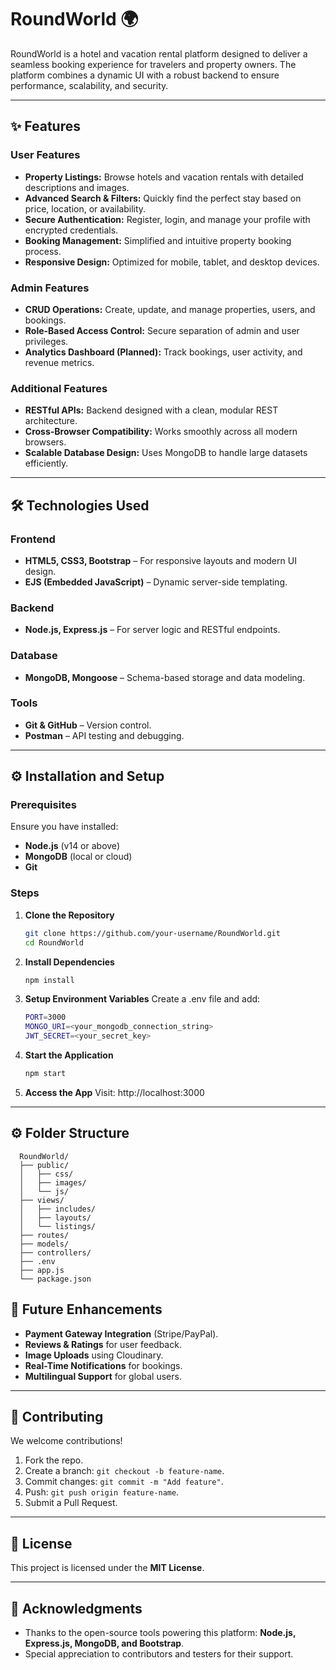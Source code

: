 # RoundWorld 🌍

RoundWorld is a hotel and vacation rental platform designed to deliver a seamless booking experience for travelers and property owners. The platform combines a dynamic UI with a robust backend to ensure performance, scalability, and security.

---

## ✨ Features

### **User Features**
- **Property Listings:** Browse hotels and vacation rentals with detailed descriptions and images.  
- **Advanced Search & Filters:** Quickly find the perfect stay based on price, location, or availability.  
- **Secure Authentication:** Register, login, and manage your profile with encrypted credentials.  
- **Booking Management:** Simplified and intuitive property booking process.  
- **Responsive Design:** Optimized for mobile, tablet, and desktop devices.

### **Admin Features**
- **CRUD Operations:** Create, update, and manage properties, users, and bookings.  
- **Role-Based Access Control:** Secure separation of admin and user privileges.  
- **Analytics Dashboard (Planned):** Track bookings, user activity, and revenue metrics.

### **Additional Features**
- **RESTful APIs:** Backend designed with a clean, modular REST architecture.  
- **Cross-Browser Compatibility:** Works smoothly across all modern browsers.  
- **Scalable Database Design:** Uses MongoDB to handle large datasets efficiently.

---

## 🛠 Technologies Used

### **Frontend**
- **HTML5, CSS3, Bootstrap** – For responsive layouts and modern UI design.  
- **EJS (Embedded JavaScript)** – Dynamic server-side templating.

### **Backend**
- **Node.js, Express.js** – For server logic and RESTful endpoints.

### **Database**
- **MongoDB, Mongoose** – Schema-based storage and data modeling.

### **Tools**
- **Git & GitHub** – Version control.  
- **Postman** – API testing and debugging.

---

## ⚙ Installation and Setup

### **Prerequisites**
Ensure you have installed:
- **Node.js** (v14 or above)  
- **MongoDB** (local or cloud)  
- **Git**

### **Steps**
1. **Clone the Repository**
   ```bash
   git clone https://github.com/your-username/RoundWorld.git
   cd RoundWorld
2. **Install Dependencies**
   ```bash
   npm install
3. **Setup Environment Variables**
   Create a .env file and add:
   ```bash
   PORT=3000
   MONGO_URI=<your_mongodb_connection_string>
   JWT_SECRET=<your_secret_key>
4. **Start the Application**
   ```bash
   npm start
5. **Access the App**
   Visit: http://localhost:3000
---
## ⚙ Folder Structure
      RoundWorld/
      ├── public/
      │   ├── css/
      │   ├── images/
      │   └── js/
      ├── views/
      │   ├── includes/
      │   ├── layouts/
      │   └── listings/
      ├── routes/
      ├── models/
      ├── controllers/
      ├── .env
      ├── app.js
      └── package.json

## 🔮 Future Enhancements
- **Payment Gateway Integration** (Stripe/PayPal).  
- **Reviews & Ratings** for user feedback.  
- **Image Uploads** using Cloudinary.  
- **Real-Time Notifications** for bookings.  
- **Multilingual Support** for global users.

---

## 🤝 Contributing
We welcome contributions!

1. Fork the repo.  
2. Create a branch: `git checkout -b feature-name`.  
3. Commit changes: `git commit -m "Add feature"`.  
4. Push: `git push origin feature-name`.  
5. Submit a Pull Request.

---

## 📜 License
This project is licensed under the **MIT License**.

---

## 🙌 Acknowledgments
- Thanks to the open-source tools powering this platform: **Node.js, Express.js, MongoDB, and Bootstrap**.  
- Special appreciation to contributors and testers for their support.







